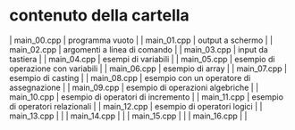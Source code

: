 # contenuto della cartella

  | main_00.cpp | programma vuoto |
  | main_01.cpp | output a schermo |
  | main_02.cpp | argomenti a linea di comando |
  | main_03.cpp | input da tastiera |
  | main_04.cpp | esempi di variabili |
  | main_05.cpp | esempio di operazione con variabili |
  | main_06.cpp | esempio di array |
  | main_07.cpp | esempio di casting |
  | main_08.cpp | esempio con un operatore di assegnazione |
  | main_09.cpp | esempio di operazioni algebriche |
  | main_10.cpp | esempio di operatori di incremento |
  | main_11.cpp | esempio di operatori relazionali |
  | main_12.cpp | esempio di operatori logici |
  | main_13.cpp |  |
  | main_14.cpp |  |
  | main_15.cpp |  |
  | main_16.cpp |  |
